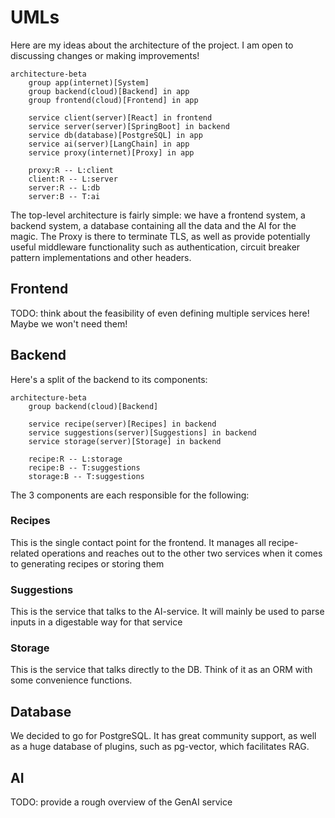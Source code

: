 # UMLs

Here are my ideas about the architecture of the project. I am open to discussing changes or making improvements!

```mermaid
architecture-beta
    group app(internet)[System]
    group backend(cloud)[Backend] in app
    group frontend(cloud)[Frontend] in app

    service client(server)[React] in frontend
    service server(server)[SpringBoot] in backend
    service db(database)[PostgreSQL] in app
    service ai(server)[LangChain] in app
    service proxy(internet)[Proxy] in app

    proxy:R -- L:client
    client:R -- L:server
    server:R -- L:db
    server:B -- T:ai
```

The top-level architecture is fairly simple: we have a frontend system, a backend system, a database containing all the data and the AI for the magic. The Proxy is there to terminate TLS, as well as provide potentially useful middleware functionality such as authentication, circuit breaker pattern implementations and other headers.

## Frontend

TODO: think about the feasibility of even defining multiple services here! Maybe we won't need them!

## Backend

Here's a split of the backend to its components:

```mermaid
architecture-beta
    group backend(cloud)[Backend]

    service recipe(server)[Recipes] in backend
    service suggestions(server)[Suggestions] in backend
    service storage(server)[Storage] in backend

    recipe:R -- L:storage
    recipe:B -- T:suggestions
    storage:B -- T:suggestions
```

The 3 components are each responsible for the following:

### Recipes

This is the single contact point for the frontend. It manages all recipe-related operations and reaches out to the other two services when it comes to generating recipes or storing them

### Suggestions

This is the service that talks to the AI-service. It will mainly be used to parse inputs in a digestable way for that service

### Storage

This is the service that talks directly to the DB. Think of it as an ORM with some convenience functions.

## Database

We decided to go for PostgreSQL. It has great community support, as well as a huge database of plugins, such as pg-vector, which facilitates RAG.

## AI

TODO: provide a rough overview of the GenAI service
